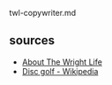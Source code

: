 twl-copywriter.md

## sources

- [About The Wright Life](https://www.wrightlife.com/about-the-wright-life/)
- [Disc golf - Wikipedia](https://en.wikipedia.org/wiki/Disc_golf)
